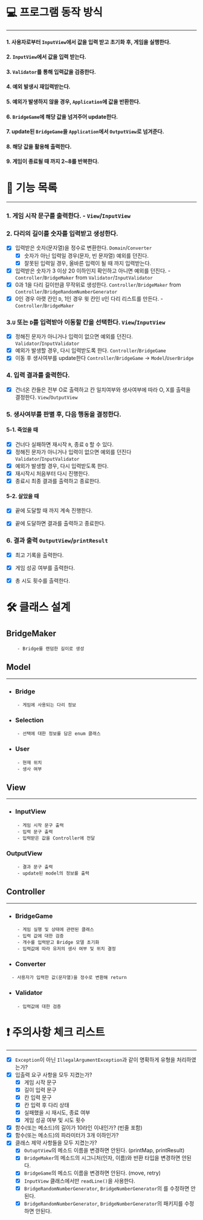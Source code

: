 # 💻 프로그램 동작 방식

---

#### 1. 사용자로부터 `InputView`에서 값을 입력 받고 초기화 후, 게임을 실행한다.
#### 2. `InputView`에서 값을 입력 받는다.
#### 3. `Validator`를 통해 입력값을 검증한다.
#### 4. 예외 발생시 재입력받는다.
#### 5. 예외가 발생하지 않을 경우, `Application`에 값을 반환한다.
#### 6. `BridgeGame`에 해당 값을 넘겨주어 update한다.
#### 7. update된 `BridgeGame`을 `Application`에서 `OutputView`로 넘겨준다.
#### 8. 해당 값을 활용해 출력한다.
#### 9. 게임이 종료될 때 까지 2~8를 반복한다.


# 🧰 기능 목록

---

### 1. 게임 시작 문구를 출력한다. - `View`/`InputView`

### 2. 다리의 길이를 숫자를 입력받고 생성한다.
   - [x] 입력받은 숫자(문자열)을 정수로 변환한다. `Domain`/`Converter`
      - [x] 숫자가 아닌 입력일 경우(문자, 빈 문자열) 예외를 던진다.
      - [x] 잘못된 입력일 경우, 올바른 입력이 될 때 까지 입력받는다.
   - [x] 입력받은 숫자가 3 이상 20 이하인지 확인하고 아니면 예외를 던진다. - `Controller`/`BridgeMaker` from `Validator`/`InputValidator`
   - [x] 0과 1을 다리 길이만큼 무작위로 생성한다. `Controller`/`BridgeMaker` from `Controller`/`BridgeRandomNumberGenerator`
   - [x] 0인 경우 아랫 칸인 `D`, 1인 경우 윗 칸인 `U`인 다리 리스트를 만든다. - `Controller`/`BridgeMaker`
### 3.`U` 또는 `D`를 입력받아 이동할 칸을 선택한다. `View`/`InputView`
   - [x] 정해진 문자가 아니거나 입력이 없으면 예외를 던진다. `Validator`/`InputValidator`
   - [x] 예외가 발생할 경우, 다시 입력받도록 한다. `Controller`/`BridgeGame`
   - [x] 이동 후 생사여부를 update한다 `Controller`/`BridgeGame` -> `Model`/`UserBridge`

### 4. 입력 결과를 출력한다.
  - [X] 건너온 칸들은 전부 O로 출력하고 칸 일치여부와 생사여부에 따라 O, X를 출력을 결정한다. `View`/`OutputView`

### 5. 생사여부를 판별 후, 다음 행동을 결정한다.
  #### 5-1. 죽었을 때
   - [x] 건너다 실패하면 재시작 `R`, 종료 `Q` 할 수 있다.
   - [x] 정해진 문자가 아니거나 입력이 없으면 예외를 던진다 `Validator`/`InputValidator`
   - [x] 예외가 발생할 경우, 다시 입력받도록 한다.
   - [x] 재시작시 처음부터 다시 진행한다.
   - [x] 종료시 최종 결과를 출력하고 종료한다.

  #### 5-2. 살았을 때
- [x] 끝에 도달할 때 까지 계속 진행한다.
- [x] 끝에 도달하면 결과를 출력하고 종료한다.


### 6. 결과 출력 `OutputView`/`printResult`
  - [x] 최고 기록을 출력한다. 
  - [x] 게임 성공 여부를 출력한다.
  - [x] 총 시도 횟수를 출력한다.

   



# 🛠️ 클래스 설계

## BridgeMaker
```
    - Bridge를 랜덤한 길이로 생성
```

## Model

---

- ### Bridge
```
    - 게임에 사용되는 다리 정보
```

- ### Selection
```
    - 선택에 대한 정보를 담은 enum 클래스
```

- ### User
```
    - 현재 위치
    - 생사 여부
```


## View

---

- ### InputView
```
    - 게임 시작 문구 출력
    - 입력 문구 출력
    - 입력받은 값을 Controller에 전달
```
### OutputView
```
    - 결과 문구 출력
    - update된 model의 정보를 출력
```

## Controller

---

- ### BridgeGame
```
    - 게임 실행 및 상태에 관련된 클래스
    - 입력 값에 대한 검증
    - 개수를 입력받고 Bridge 모델 초기화
    - 입력값에 따라 유저의 생사 여부 및 위치 결정
```

- ### Converter
```
  - 사용자가 입력한 값(문자열)을 정수로 변환해 return
```


- ### Validator
```
    - 입력값에 대한 검증
```


# ❗ 주의사항 체크 리스트

---

- [x] `Exception`이 아닌 `IllegalArgumentException`과 같이 명확하게 유형을 처리하였는가?
- [x] 입출력 요구 사항을 모두 지켰는가?
  - [x] 게임 시작 문구
  - [x] 길이 입력 문구
  - [x] 칸 입력 문구
  - [x] 칸 입력 후 다리 상태
  - [x] 실패했을 시 재시도, 종료 여부
  - [x] 게임 성공 여부 및 시도 횟수
- [x] 함수(또는 메소드)의 길이가 10라인 이내인가? (빈줄 포함)
- [x] 함수(또는 메소드)의 파라미터가 3개 이하인가?
- [x] 클래스 제약 사항들을 모두 지켰는가?
  - [x] `OutuptView`의 메소드 이름을 변경하면 안된다. (printMap, printResult)
  - [x] `BridgeMaker`의 메소드의 시그니처(인자, 이름)와 반환 타입을 변경하면 안된다.
  - [x] `BridgeGame`의 메소드 이름을 변경하면 안된다. (move, retry)
  - [x] `InputView` 클래스에서만 `readLine()`을 사용한다. 
  - [x] `BridgeRandomNumberGenerator`, `BridgeNumberGenerator`의 를 수정하면 안된다.
  - [x] `BridgeRandomNumberGenerator`, `BridgeNumberGenerator`의 패키지를 수정하면 안된다.

